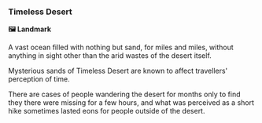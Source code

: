 ### Timeless Desert
**🖼️ Landmark**

A vast ocean filled with nothing but sand, for miles and miles, without anything in sight other than the arid wastes of the desert itself.

Mysterious sands of Timeless Desert are known to affect travellers' perception of time.

There are cases of people wandering the desert for months only to find they there were missing for a few hours, and what was perceived as a short hike sometimes lasted eons for people outside of the desert. 